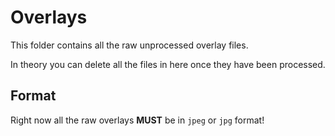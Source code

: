 # Overlays

This folder contains all the raw unprocessed overlay files.

In theory you can delete all the files in here once they have been processed.

## Format

Right now all the raw overlays **MUST** be in `jpeg` or `jpg` format!

